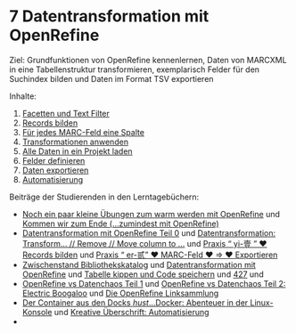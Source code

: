 # 7 Datentransformation mit OpenRefine

Ziel: Grundfunktionen von OpenRefine kennenlernen, Daten von MARCXML in eine Tabellenstruktur transformieren, exemplarisch Felder für den Suchindex bilden und Daten im Format TSV exportieren

Inhalte:

1. [Facetten und Text Filter](https://felixlohmeier.gitbooks.io/seminar-wir-bauen-uns-einen-bibliothekskatalog/content/07_1_facetten_und_text_filter.html)
2. [Records bilden](https://felixlohmeier.gitbooks.io/seminar-wir-bauen-uns-einen-bibliothekskatalog/content/07_2_records_bilden.html)
3. [Für jedes MARC-Feld eine Spalte](https://felixlohmeier.gitbooks.io/seminar-wir-bauen-uns-einen-bibliothekskatalog/content/07_3_fuer_jedes_marc-feld_eine_spalte.html)
4. [Transformationen anwenden](https://felixlohmeier.gitbooks.io/seminar-wir-bauen-uns-einen-bibliothekskatalog/content/07_4_transformationen_anwenden.html)
5. [Alle Daten in ein Projekt laden](https://felixlohmeier.gitbooks.io/seminar-wir-bauen-uns-einen-bibliothekskatalog/content/07_5_alle_daten_in_ein_projekt_laden.html)
6. [Felder definieren](https://felixlohmeier.gitbooks.io/seminar-wir-bauen-uns-einen-bibliothekskatalog/content/07_6_felder_definieren.html)
7. [Daten exportieren](https://felixlohmeier.gitbooks.io/seminar-wir-bauen-uns-einen-bibliothekskatalog/content/07_7_daten_exportieren.html)
8. [Automatisierung](https://felixlohmeier.gitbooks.io/seminar-wir-bauen-uns-einen-bibliothekskatalog/content/07_8_automatisierung.html)

Beiträge der Studierenden in den Lerntagebüchern:

* [Noch ein paar kleine Übungen zum warm werden mit OpenRefine](https://dennislerntnichtaus.wordpress.com/2016/11/08/noch-ein-paar-kleine-uebungen-zum-warm-werden-mit-openrefine/) und [Kommen wir zum Ende (…zumindest mit OpenRefine)](https://dennislerntnichtaus.wordpress.com/2016/11/26/kommen-wir-zum-ende-zumindest-mit-openrefine/)
* [Datentransformation mit OpenRefine Teil 0](https://xyopendiscovery.wordpress.com/2016/11/08/datentransformation-mit-openrefine-teil-0/) und [Datentransformation: Transform… // Remove // Move column to …](https://xyopendiscovery.wordpress.com/2016/11/14/datentransformation-transform-remove-move-column-to/) und [Praxis “ yi-壹 ” ♥ Records bilden](https://xyopendiscovery.wordpress.com/2016/11/15/1-praxis-%e5%a3%b9-%e2%99%a5/) und [Praxis “ er-贰” ♥ MARC-Feld ♥ ⇒ ♥ Exportieren](https://xyopendiscovery.wordpress.com/2016/11/16/praxis-er-%e8%b4%b0-%e2%99%a5-marc-feld/)
* [Zwischenstand Bibliothekskatalog](https://lenaentdeckt.wordpress.com/2016/11/13/zwischenstand-bibliothekskatalog/) und [Datentransformation mit OpenRefine](https://lenaentdeckt.wordpress.com/2016/11/13/datentransformation-mit-openrefine/) und [Tabelle kippen und Code speichern](https://lenaentdeckt.wordpress.com/2016/11/19/tabelle-kippen-und-code-speichern/) und [427](https://lenaentdeckt.wordpress.com/2016/12/04/427/) und 
* [OpenRefine vs Datenchaos Teil 1](https://juliabaut.wordpress.com/2016/11/20/openrefine-vs-datenchaos-teil-1/) und [OpenRefine vs Datenchaos Teil 2: Electric Boogaloo](https://juliabaut.wordpress.com/2016/11/20/openrefine-vs-datenchaos-teil-2-electric-boogaloo/) und [Die OpenRefine Linksammlung](https://juliabaut.wordpress.com/2016/12/04/die-openrefine-linksammlung/)
* [Der Container aus den Docks *hust*…Docker: Abenteuer in der Linux-Konsole](https://jgoouh.wordpress.com/2016/11/22/der-container-aus-den-docks-hustdocker-abenteuer-in-der-linux-konsole/) und [Kreative Überschrift: Automatisierung](https://jgoouh.wordpress.com/2016/11/22/kreative-ueberschrift-automatisierung/)
* 